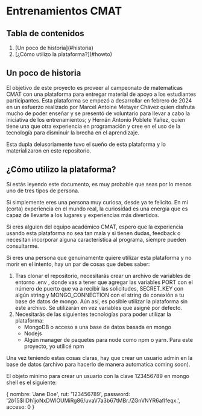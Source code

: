 # Entrenamientos CMAT

## Tabla de contenidos

<ol>
<li> [Un poco de historia](#historia) </li>
<li> [¿Cómo utilizo la plataforma?](#howto) </li>
</ol>

## Un poco de historia<a name="historia"></a>
El objetivo de este proyecto es proveer al campeonato de matematicas CMAT con una plataforma para entregar material de apoyo a los estudiantes participantes. Esta plataforma se empezó a desarrollar en febrero de 2024 en un esfuerzo realizado por Marcel Antoine Metayer Chávez quien disfruta mucho de poder enseñar y se presentó de voluntario para llevar a cabo la iniciativa de los entrenamientos; y Hernán Antonio Poblete Yañez, quien tiene una que otra experiencia en programación y cree en el uso de la tecnología para disminuir la brecha en el aprendizaje. 

Esta dupla delusoriamente tuvo el sueño de esta plataforma y lo materializaron en este repositorio.

## ¿Cómo utilizo la plataforma? <a name="howto"></a>

Si estás leyendo este documento, es muy probable que seas por lo menos uno de tres tipos de persona.

Si simplemente eres una persona muy curiosa, desde ya te felicito. En mi (corta) experiencia en el mundo real, la curiosidad es una energía que es capaz de llevarte a los lugares y experiencias más divertidos.

Si eres alguien del equipo académico CMAT, espero que la experiencia usando esta plataforma no sea tan mala y si tienen dudas, feedback o necesitan incorporar alguna característica al programa, siempre pueden consultarme.

Si eres una persona que genuinamente quiere utilizar esta plataforma y no morir en el intento, hay un par de cosas que debes saber:

<ol>
<li>Tras clonar el repositorio, necesitarás crear un archivo de variables de entorno .env , donde vas a tener que agregar las variables PORT con el número de puerto que va a recibir las solicitudes, SECRET_KEY con algún string y MONGO_CONNECTION con el string de conexión a tu base de datos de mongo. Aún así, es posible utilizar la plataforma sin este archivo. Se utilizarán en vez variables que asigné por defecto.</li>

<li>Necesitarás de las siguientes tecnologías para poder utilizar la plataforma:
<ul>
<li>MongoDB o acceso a una base de datos basada en mongo</li>
<li>Nodejs</li>
<li>Algún manager de paquetes para node como npm o yarn. Para este proyecto, yo utilicé npm</li>
</ul>
</li>


</ol>

Una vez teniendo estas cosas claras, hay que crear un usuario admin en la base de datos (archivo para hacerlo de manera automatica coming soon). 

El objeto minimo para crear un usuario con la clave 123456789 en mongo shell es el siguiente:

{
    nombre: 'Jane Doe',
    rut: '123456789',
    password: '$2b$15$IIDh1joNxDWlOUMiRg86/uvaV7a3b67tMBr./ZGnVNYR6afIfeqx.',
    acceso: 0
}